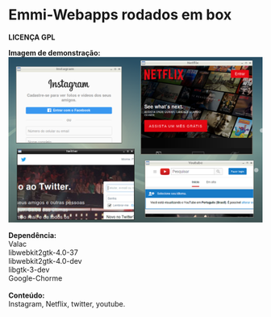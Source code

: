 # Emmi-Webapps rodados em box<br>
<b>LICENÇA GPL</b><br>

<b>Imagem de demonstração:</b><br>
![alt tag](https://github.com/Emmilinux/Emmi-Webapps/blob/master/demo.png)

<b>Dependência:</b><br>
Valac<br>
libwebkit2gtk-4.0-37<br>
libwebkit2gtk-4.0-dev<br>
libgtk-3-dev<br>
Google-Chorme<br>
<br>
<b>Conteúdo:</b><br>
Instagram, Netflix, twitter, youtube.

